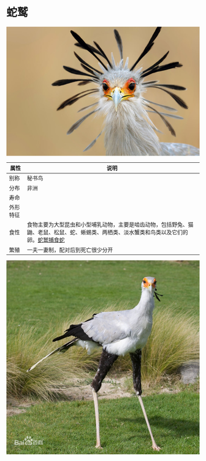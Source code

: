 # 蛇鹫

![](02.JPG)

|属性|说明|
| ---- | ---- |
| 别称| 秘书鸟|
| 分布| 非洲|
| 寿命||
| 外形特征||
| 食性| 食物主要为大型昆虫和小型哺乳动物，主要是啮齿动物，包括野兔、猫鼬、老鼠、松鼠、蛇、蜥蜴类、两栖类、淡水蟹类和鸟类以及它们的卵。[蛇鹫捕食蛇](https://www.bilibili.com/video/BV1K64y1y7Zs/?spm_id_from=333.337.search-card.all.click&vd_source=741bff59809f9e15c309ef97c7d7c960)|
| 繁殖| 一夫一妻制，配对后到死亡很少分开|

![](01.jpeg)

